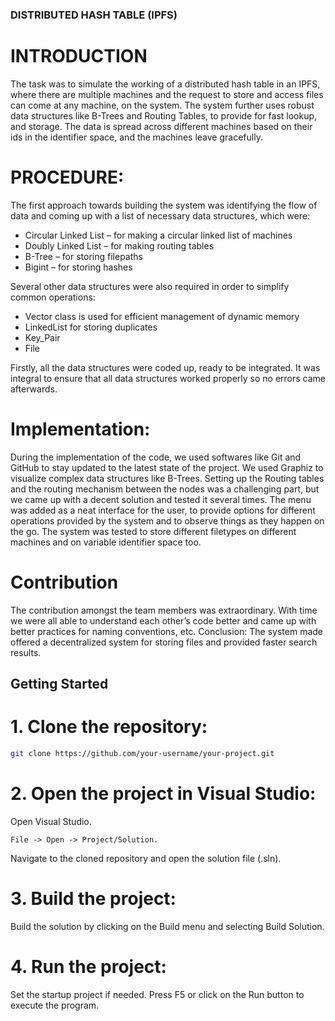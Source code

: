 ### DISTRIBUTED HASH TABLE (IPFS)

# INTRODUCTION
The task was to simulate the working of a distributed hash table in an IPFS, where there are multiple machines and the request to store and access files can come at any machine, on the system. The system further uses robust data structures like B-Trees and Routing Tables, to provide for fast lookup, and storage. The data is spread across different machines based on their ids in the identifier space, and the machines leave gracefully.

# PROCEDURE:
The first approach towards building the system was identifying the flow of data and coming up with a list of necessary data structures, which were: 
-	Circular Linked List – for making a circular linked list of machines
-	Doubly Linked List – for making routing tables
-	B-Tree – for storing filepaths
-	Bigint – for storing hashes

Several other data structures were also required in order to simplify common operations:
-	Vector class is used for efficient management of dynamic memory
-	LinkedList for storing duplicates
-	Key_Pair 
-	File

Firstly, all the data structures were coded up, ready to be integrated. It was integral to ensure that all data structures worked properly so no errors came afterwards.

# Implementation:
During the implementation of the code, we used softwares like Git and GitHub to stay updated to the latest state of the project. We used Graphiz to visualize complex data structures like B-Trees. Setting up the Routing tables and the routing mechanism between the nodes was a challenging part, but we came up with a decent solution and tested it several times. The menu was added as a neat interface for the user, to provide options for different operations provided by the system and to observe things as they happen on the go. The system was tested to store different filetypes on different machines and on variable identifier space too. 

# Contribution
The contribution amongst the team members was extraordinary. With time we were all able to understand each other’s code better and came up with better practices for naming conventions, etc.
Conclusion:
The system made offered a decentralized system for storing files and provided faster search results.  


## Getting Started

# 1. Clone the repository:

   ```bash
   git clone https://github.com/your-username/your-project.git
   ```
# 2. Open the project in Visual Studio:

Open Visual Studio.
```
File -> Open -> Project/Solution.
```
Navigate to the cloned repository and open the solution file (.sln).

# 3. Build the project:

Build the solution by clicking on the Build menu and selecting Build Solution.

# 4. Run the project:

Set the startup project if needed.
Press F5 or click on the Run button to execute the program.

